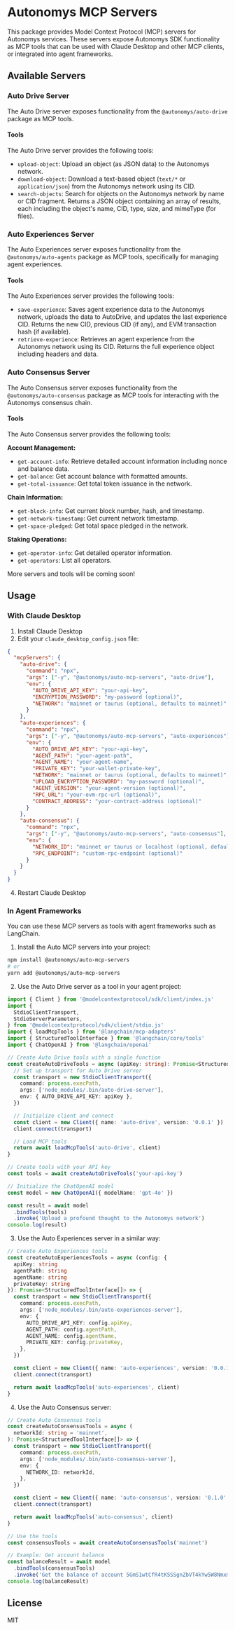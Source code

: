 # Autonomys MCP Servers

This package provides Model Context Protocol (MCP) servers for Autonomys services. These servers expose Autonomys SDK functionality as MCP tools that can be used with Claude Desktop and other MCP clients, or integrated into agent frameworks.

## Available Servers

### Auto Drive Server

The Auto Drive server exposes functionality from the `@autonomys/auto-drive` package as MCP tools.

#### Tools

The Auto Drive server provides the following tools:

- `upload-object`: Upload an object (as JSON data) to the Autonomys network.
- `download-object`: Download a text-based object (`text/*` or `application/json`) from the Autonomys network using its CID.
- `search-objects`: Search for objects on the Autonomys network by name or CID fragment. Returns a JSON object containing an array of results, each including the object's name, CID, type, size, and mimeType (for files).

### Auto Experiences Server

The Auto Experiences server exposes functionality from the `@autonomys/auto-agents` package as MCP tools, specifically for managing agent experiences.

#### Tools

The Auto Experiences server provides the following tools:

- `save-experience`: Saves agent experience data to the Autonomys network, uploads the data to AutoDrive, and updates the last experience CID. Returns the new CID, previous CID (if any), and EVM transaction hash (if available).
- `retrieve-experience`: Retrieves an agent experience from the Autonomys network using its CID. Returns the full experience object including headers and data.

### Auto Consensus Server

The Auto Consensus server exposes functionality from the `@autonomys/auto-consensus` package as MCP tools for interacting with the Autonomys consensus chain.

#### Tools

The Auto Consensus server provides the following tools:

**Account Management:**

- `get-account-info`: Retrieve detailed account information including nonce and balance data.
- `get-balance`: Get account balance with formatted amounts.
- `get-total-issuance`: Get total token issuance in the network.

**Chain Information:**

- `get-block-info`: Get current block number, hash, and timestamp.
- `get-network-timestamp`: Get current network timestamp.
- `get-space-pledged`: Get total space pledged in the network.

**Staking Operations:**

- `get-operator-info`: Get detailed operator information.
- `get-operators`: List all operators.

More servers and tools will be coming soon!

## Usage

### With Claude Desktop

1. Install Claude Desktop
2. Edit your `claude_desktop_config.json` file:

```json
{
  "mcpServers": {
    "auto-drive": {
      "command": "npx",
      "args": ["-y", "@autonomys/auto-mcp-servers", "auto-drive"],
      "env": {
        "AUTO_DRIVE_API_KEY": "your-api-key",
        "ENCRYPTION_PASSWORD": "my-password (optional)",
        "NETWORK": "mainnet or taurus (optional, defaults to mainnet)"
      }
    },
    "auto-experiences": {
      "command": "npx",
      "args": ["-y", "@autonomys/auto-mcp-servers", "auto-experiences"],
      "env": {
        "AUTO_DRIVE_API_KEY": "your-api-key",
        "AGENT_PATH": "your-agent-path",
        "AGENT_NAME": "your-agent-name",
        "PRIVATE_KEY": "your-wallet-private-key",
        "NETWORK": "mainnet or taurus (optional, defaults to mainnet)",
        "UPLOAD_ENCRYPTION_PASSWORD": "my-password (optional)",
        "AGENT_VERSION": "your-agent-version (optional)",
        "RPC_URL": "your-evm-rpc-url (optional)",
        "CONTRACT_ADDRESS": "your-contract-address (optional)"
      }
    },
    "auto-consensus": {
      "command": "npx",
      "args": ["-y", "@autonomys/auto-mcp-servers", "auto-consensus"],
      "env": {
        "NETWORK_ID": "mainnet or taurus or localhost (optional, defaults to mainnet)",
        "RPC_ENDPOINT": "custom-rpc-endpoint (optional)"
      }
    }
  }
}
```

4. Restart Claude Desktop

### In Agent Frameworks

You can use these MCP servers as tools with agent frameworks such as LangChain.

1. Install the Auto MCP servers into your project:

```bash
npm install @autonomys/auto-mcp-servers
# or
yarn add @autonomys/auto-mcp-servers
```

2. Use the Auto Drive server as a tool in your agent project:

```typescript
import { Client } from '@modelcontextprotocol/sdk/client/index.js'
import {
  StdioClientTransport,
  StdioServerParameters,
} from '@modelcontextprotocol/sdk/client/stdio.js'
import { loadMcpTools } from '@langchain/mcp-adapters'
import { StructuredToolInterface } from '@langchain/core/tools'
import { ChatOpenAI } from '@langchain/openai'

// Create Auto Drive tools with a single function
const createAutoDriveTools = async (apiKey: string): Promise<StructuredToolInterface[]> => {
  // Set up transport for Auto Drive server
  const transport = new StdioClientTransport({
    command: process.execPath,
    args: ['node_modules/.bin/auto-drive-server'],
    env: { AUTO_DRIVE_API_KEY: apiKey },
  })

  // Initialize client and connect
  const client = new Client({ name: 'auto-drive', version: '0.0.1' })
  client.connect(transport)

  // Load MCP tools
  return await loadMcpTools('auto-drive', client)
}

// Create tools with your API key
const tools = await createAutoDriveTools('your-api-key')

// Initialize the ChatOpenAI model
const model = new ChatOpenAI({ modelName: 'gpt-4o' })

const result = await model
  .bindTools(tools)
  .invoke('Upload a profound thought to the Autonomys network')
console.log(result)
```

3. Use the Auto Experiences server in a similar way:

```typescript
// Create Auto Experiences tools
const createAutoExperiencesTools = async (config: {
  apiKey: string
  agentPath: string
  agentName: string
  privateKey: string
}): Promise<StructuredToolInterface[]> => {
  const transport = new StdioClientTransport({
    command: process.execPath,
    args: ['node_modules/.bin/auto-experiences-server'],
    env: {
      AUTO_DRIVE_API_KEY: config.apiKey,
      AGENT_PATH: config.agentPath,
      AGENT_NAME: config.agentName,
      PRIVATE_KEY: config.privateKey,
    },
  })

  const client = new Client({ name: 'auto-experiences', version: '0.0.1' })
  client.connect(transport)

  return await loadMcpTools('auto-experiences', client)
}
```

4. Use the Auto Consensus server:

```typescript
// Create Auto Consensus tools
const createAutoConsensusTools = async (
  networkId: string = 'mainnet',
): Promise<StructuredToolInterface[]> => {
  const transport = new StdioClientTransport({
    command: process.execPath,
    args: ['node_modules/.bin/auto-consensus-server'],
    env: {
      NETWORK_ID: networkId,
    },
  })

  const client = new Client({ name: 'auto-consensus', version: '0.1.0' })
  client.connect(transport)

  return await loadMcpTools('auto-consensus', client)
}

// Use the tools
const consensusTools = await createAutoConsensusTools('mainnet')

// Example: Get account balance
const balanceResult = await model
  .bindTools(consensusTools)
  .invoke('Get the balance of account 5GmS1wtCfR4tK5SSgnZbVT4kYw5W8NmxmijcsxCQE6oLW6A8')
console.log(balanceResult)
```

## License

MIT
